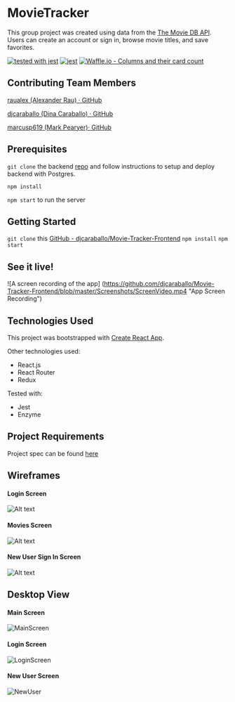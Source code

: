 # MovieTracker
This group project was created using data from the [The Movie DB API](https://www.themoviedb.org/documentation/api). Users can create an account or sign in, browse movie titles, and save favorites. 

[![tested with jest](https://img.shields.io/badge/tested_with-jest-99424f.svg)](https://github.com/facebook/jest) [![jest](https://jestjs.io/img/jest-badge.svg)](https://github.com/facebook/jest)
[![Waffle.io - Columns and their card count](https://badge.waffle.io/marcusp619/movietracker-frontend.svg?columns=all)](https://waffle.io/marcusp619/movietracker-frontend)

## Contributing Team Members
[raualex (Alexander Rau) · GitHub](https://github.com/raualex)

[djcaraballo (Dina Caraballo) · GitHub](https://github.com/djcaraballo)

[marcusp619 (Mark Pearyer)· GitHub](https://github.com/marcusp619)

## Prerequisites 
`git clone` the backend [repo](https://github.com/turingschool-examples/movie-tracker) and follow instructions to setup and deploy backend with Postgres.

`npm install` 

`npm start` to run the server

## Getting Started
`git clone` this [GitHub - djcaraballo/Movie-Tracker-Frontend](https://github.com/djcaraballo/Movie-Tracker-Frontend)
`npm install`
`npm start`

## See it live!
![A screen recording of the app]
(https://github.com/djcaraballo/Movie-Tracker-Frontend/blob/master/Screenshots/ScreenVideo.mp4 "App Screen Recording")

## Technologies Used
This project was bootstrapped with [Create React App](https://github.com/facebook/create-react-app).

Other technologies used:
- React.js
- React Router
- Redux

Tested with:
- Jest
- Enzyme

## Project Requirements
Project spec can be found [here](https://github.com/turingschool-examples/movie-tracker)

## Wireframes 
#### Login Screen
![Alt text](https://github.com/marcusp619/movietracker-frontend/blob/iteration-2-DC/Wireframes/Login-Screen.png)

#### Movies Screen
![Alt text](https://github.com/marcusp619/movietracker-frontend/blob/iteration-2-DC/Wireframes/Movies.png?raw=true)

#### New User Sign In Screen
![Alt text](https://github.com/marcusp619/movietracker-frontend/blob/iteration-2-DC/Wireframes/New-User-Sign-Up-Screen.png?raw=true)

## Desktop View
#### Main Screen
![MainScreen](https://github.com/marcusp619/movietracker-frontend/blob/master/Screenshots/Screen%20Shot%202018-10-31%20at%208.52.26%20AM.png?raw=true)

#### Login Screen
![LoginScreen](https://github.com/marcusp619/movietracker-frontend/blob/master/Screenshots/Screen%20Shot%202018-10-31%20at%208.52.53%20AM.png?raw=true)

#### New User Screen
![NewUser](https://github.com/marcusp619/movietracker-frontend/blob/master/Screenshots/Screen%20Shot%202018-10-31%20at%208.53.26%20AM.png?raw=true)
